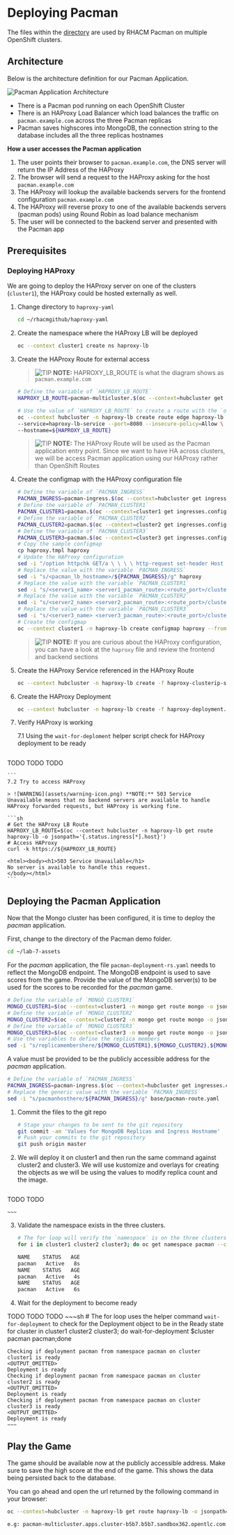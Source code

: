 # Deploying Pacman

The files within the [directory](./lab-7-assets) are used by RHACM
Pacman on multiple OpenShift clusters.

## Architecture

Below is the architecture definition for our Pacman Application.

![Pacman Application Architecture](./assets/demo-arch.png)

* There is a Pacman pod running on each OpenShift Cluster
* There is an HAProxy Load Balancer which load balances the traffic on 
`pacman.example.com` across the three Pacman replicas
* Pacman saves highscores into MongoDB, the connection string to the database includes
all the three replicas hostnames

**How a user accesses the Pacman application**

1. The user points their browser to `pacman.example.com`, the DNS server will return the IP Address of the HAProxy
2. The browser will send a request to the HAProxy asking for the host `pacman.example.com`
3. The HAProxy will lookup the available backends servers for the frontend configuration `pacman.example.com`
4. The HAProxy will reverse proxy to one of the available backends servers (pacman pods) using Round Robin as load balance mechanism
5. The user will be connected to the backend server and presented with the Pacman app

## Prerequisites

### Deploying HAProxy

We are going to deploy the HAProxy server on one of the clusters (`cluster1`), the HAProxy could be hosted externally as well.

1. Change directory to `haproxy-yaml`

    ```sh
    cd ~/rhacmgithub/haproxy-yaml
    ```
2. Create the namespace where the HAProxy LB will be deployed
    
    ```sh
    oc --context cluster1 create ns haproxy-lb
    ```
3. Create the HAProxy Route for external access

    > ![TIP](assets/tip-icon.png) **NOTE:** HAPROXY_LB_ROUTE is what the diagram shows as `pacman.example.com`

    ```sh
    # Define the variable of `HAPROXY_LB_ROUTE`
    HAPROXY_LB_ROUTE=pacman-multicluster.$(oc --context=hubcluster get ingresses.config.openshift.io cluster -o jsonpath='{ .spec.domain }')

    # Use the value of `HAPROXY_LB_ROUTE` to create a route with the `oc` command
    oc --context hubcluster -n haproxy-lb create route edge haproxy-lb \
    --service=haproxy-lb-service --port=8080 --insecure-policy=Allow \
    --hostname=${HAPROXY_LB_ROUTE}
    ```
    > ![TIP](assets/tip-icon.png) **NOTE:** The HAProxy Route will be used as the Pacman application entry point. Since we want to have HA across clusters, we will be access Pacman application using our HAProxy rather than OpenShift Routes
4. Create the configmap with the HAProxy configuration file

    ```sh
    # Define the variable of `PACMAN_INGRESS`
    PACMAN_INGRESS=pacman-ingress.$(oc --context=hubcluster get ingresses.config.openshift.io cluster -o jsonpath='{ .spec.domain }')
    # Define the variable of `PACMAN_CLUSTER1`
    PACMAN_CLUSTER1=pacman.$(oc --context=cluster1 get ingresses.config.openshift.io cluster -o jsonpath='{ .spec.domain }')
    # Define the variable of `PACMAN_CLUSTER2`
    PACMAN_CLUSTER2=pacman.$(oc --context=cluster2 get ingresses.config.openshift.io cluster -o jsonpath='{ .spec.domain }')
    # Define the variable of `PACMAN_CLUSTER3`
    PACMAN_CLUSTER3=pacman.$(oc --context=cluster3 get ingresses.config.openshift.io cluster -o jsonpath='{ .spec.domain }')
    # Copy the sample configmap
    cp haproxy.tmpl haproxy
    # Update the HAProxy configuration
    sed -i "/option httpchk GET/a \ \ \ \ http-request set-header Host ${PACMAN_INGRESS}" haproxy
    # Replace the value with the variable `PACMAN_INGRESS`
    sed -i "s/<pacman_lb_hostname>/${PACMAN_INGRESS}/g" haproxy
    # Replace the value with the variable `PACMAN_CLUSTER1`
    sed -i "s/<server1_name> <server1_pacman_route>:<route_port>/cluster1 ${PACMAN_CLUSTER1}:80/g" haproxy
    # Replace the value with the variable `PACMAN_CLUSTER2`
    sed -i "s/<server2_name> <server2_pacman_route>:<route_port>/cluster2 ${PACMAN_CLUSTER2}:80/g" haproxy
    # Replace the value with the variable `PACMAN_CLUSTER3`
    sed -i "s/<server3_name> <server3_pacman_route>:<route_port>/cluster3 ${PACMAN_CLUSTER3}:80/g" haproxy
    # Create the configmap
    oc --context cluster1 -n haproxy-lb create configmap haproxy --from-file=haproxy
    ```
    > ![TIP](assets/tip-icon.png) **NOTE:** If you are curious about the HAProxy configuration, you can have a look at the `haproxy` file and review the frontend and backend sections
5. Create the HAProxy Service referenced in the HAProxy Route

    ```sh
    oc --context hubcluster -n haproxy-lb create -f haproxy-clusterip-service.yaml
    ```
6. Create the HAProxy Deployment

    ```sh
    oc --context hubcluster -n haproxy-lb create -f haproxy-deployment.yaml
    ```
7. Verify HAProxy is working

    7.1 Using the `wait-for-deploment` helper script check for HAProxy deployment to be ready

    ```sh

TODO 
TODO
TODO

    ```
    7.2 Try to access HAProxy

    > ![WARNING](assets/warning-icon.png) **NOTE:** 503 Service Unavailable means that no backend servers are available to handle HAProxy forwarded requests, but HAProxy is working fine.
    
    ```sh
    # Get the HAProxy LB Route
    HAPROXY_LB_ROUTE=$(oc --context hubcluster -n haproxy-lb get route haproxy-lb -o jsonpath='{.status.ingress[*].host}')
    # Access HAProxy
    curl -k https://${HAPROXY_LB_ROUTE}

    <html><body><h1>503 Service Unavailable</h1>
    No server is available to handle this request.
    </body></html>
    ```

## Deploying the Pacman Application

Now that the Mongo cluster has been configured, it is time to deploy the *pacman* application.

First, change to the directory of the Pacman demo folder.
~~~sh
cd ~/lab-7-assets
~~~

For the *pacman* application, the file `pacman-deployment-rs.yaml` needs to reflect the MongoDB endpoint. The MongoDB endpoint is used to save scores from the game.
Provide the value of the MongoDB server(s) to be used for the scores to be recorded for the *pacman* game.

~~~sh
# Define the variable of `MONGO_CLUSTER1`
MONGO_CLUSTER1=$(oc --context=cluster1 -n mongo get route mongo -o jsonpath='{.status.ingress[*].host}')
# Define the variable of `MONGO_CLUSTER2`
MONGO_CLUSTER2=$(oc --context=cluster2 -n mongo get route mongo -o jsonpath='{.status.ingress[*].host}')
# Define the variable of `MONGO_CLUSTER3`
MONGO_CLUSTER3=$(oc --context=cluster3 -n mongo get route mongo -o jsonpath='{.status.ingress[*].host}')
# Use the variables to define the replica members
sed -i "s/replicamembershere/${MONGO_CLUSTER1},${MONGO_CLUSTER2},${MONGO_CLUSTER3}/g" base/pacman-deployment.yaml
~~~

A value must be provided to be the publicly accessible address for the *pacman* application.
~~~sh
# Define the variable of `PACMAN_INGRESS`
PACMAN_INGRESS=pacman-ingress.$(oc --context=hubcluster get ingresses.config.openshift.io cluster -o jsonpath='{ .spec.domain }')
# Replace the generic value with the variable `PACMAN_INGRESS`
sed -i "s/pacmanhosthere/${PACMAN_INGRESS}/g" base/pacman-route.yaml
~~~

1. Commit the files to the git repo

    ~~~sh
    # Stage your changes to be sent to the git repository
    git commit -am 'Values for MongoDB Replicas and Ingress Hostname'
    # Push your commits to the git repository
    git push origin master
    ~~~

2. We will deploy it on cluster1 and then run the same command against cluster2 and cluster3. We will use kustomize and overlays for creating the objects as we will be using the values to modify replica count and the image.

     ~~~sh

TODO
TODO

    ~~~



3. Validate the namespace exists in the three clusters.
    ~~~sh
    # The for loop will verify the `namespace` is on the three clusters
    for i in cluster1 cluster2 cluster3; do oc get namespace pacman --context $i; done

    NAME    STATUS   AGE
    pacman   Active   8s
    NAME    STATUS   AGE
    pacman   Active   4s
    NAME    STATUS   AGE
    pacman   Active   6s
    ~~~
 

4. Wait for the deployment to become ready

TODO
TODO
TODO
    ~~~sh
    # The for loop uses the helper command `wait-for-deployment` to check for the Deployment object to be in the Ready state
    for cluster in cluster1 cluster2 cluster3; do wait-for-deployment $cluster pacman pacman;done

    Checking if deployment pacman from namespace pacman on cluster cluster1 is ready
    <OUTPUT_OMITTED>
    Deployment is ready
    Checking if deployment pacman from namespace pacman on cluster cluster2 is ready
    <OUTPUT_OMITTED>
    Deployment is ready
    Checking if deployment pacman from namespace pacman on cluster cluster3 is ready
    <OUTPUT_OMITTED>
    Deployment is ready
    ~~~

## Play the Game
The game should be available now at the publicly accessible address. Make sure to save the high score at the end of the game. This shows the data being persisted back to the database.

You can go ahead and open the url returned by the following command in your browser:

~~~sh
oc --context=hubcluster -n haproxy-lb get route haproxy-lb -o jsonpath="{.status.ingress[*].host}{\"\n\"}"

e.g: pacman-multicluster.apps.cluster-b5b7.b5b7.sandbox362.opentlc.com
~~~

